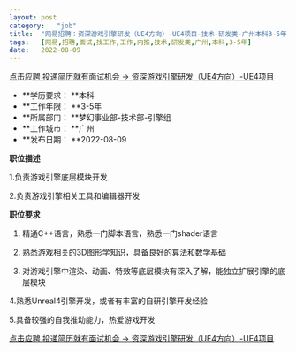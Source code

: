 ```yaml
---
layout:	post
category:	"job"
title:	"网易招聘：资深游戏引擎研发（UE4方向）-UE4项目-技术-研发类-广州本科3-5年"
tags:	[网易,招聘,面试,找工作,工作,内推,技术,研发类,广州,本科,3-5年]
date:	2022-08-09
---
```


[点击应聘 投递简历就有面试机会 ->  资深游戏引擎研发（UE4方向）-UE4项目](http://mobile.bole.netease.com/bole/boleDetail?id=36233&employeeId=346f03c3cda5f04c&key=all)



- **学历要求： **本科
- **工作年限： **3-5年
- **所属部门： **梦幻事业部-技术部-引擎组
- **工作城市： **广州
- **发布日期： **2022-08-09



**职位描述**

1.负责游戏引擎底层模块开发

2.负责游戏引擎相关工具和编辑器开发



**职位要求**

1. 精通C++语言，熟悉一门脚本语言，熟悉一门shader语言

2. 熟悉游戏相关的3D图形学知识，具备良好的算法和数学基础

3. 对游戏引擎中渲染、动画、特效等底层模块有深入了解，能独立扩展引擎的底层模块

4.熟悉Unreal4引擎开发，或者有丰富的自研引擎开发经验

5.具备较强的自我推动能力，热爱游戏开发



[点击应聘 投递简历就有面试机会 ->  资深游戏引擎研发（UE4方向）-UE4项目](http://mobile.bole.netease.com/bole/boleDetail?id=36233&employeeId=346f03c3cda5f04c&key=all)